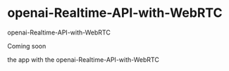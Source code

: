 # openai-Realtime-API-with-WebRTC
openai-Realtime-API-with-WebRTC

Coming soon

the app with the openai-Realtime-API-with-WebRTC



